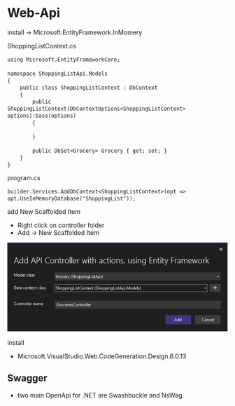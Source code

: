 # Web-Api

install -> Microsoft.EntityFramework.InMomery

ShoppingListContext.cs
```
using Microsoft.EntityFrameworkCore;

namespace ShoppingListApi.Models
{
    public class ShoppingListContext : DbContext
    {
        public ShoppingListContext(DbContextOptions<ShoppingListContext> options):base(options)
        {
                
        }

        public DbSet<Grocery> Grocery { get; set; }
    }
}
```

program.cs

```
builder.Services.AddDbContext<ShoppingListContext>(opt => opt.UseInMemoryDatabase("ShoppingList"));
```

add New Scaffolded Item

- Right click on controller folder
- Add -> New Scaffolded Item 
<img src="images\api-controller-actions-entity-framework.png">

install
- Microsoft.VisualStudio.Web.CodeGeneration.Design.6.0.13

## Swagger

- two main OpenApi for .NET are Swashbuckle and NsWag.

